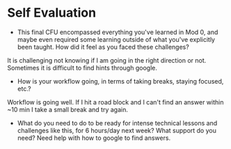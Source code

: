 # Self Evaluation

- This final CFU encompassed everything you've learned in Mod 0, and maybe even required some learning outside of what you've explicitly been taught. How did it feel as you faced these challenges?

It is challenging not knowing if I am going in the right direction or not. Sometimes it is difficult to find hints through google.

- How is your workflow going, in terms of taking breaks, staying focused, etc.?

Workflow is going well. If I hit a road block and I can't find an answer within ~10 min I take a small break and try again.

- What do you need to do to be ready for intense technical lessons and challenges like this, for 6 hours/day next week? What support do you need?
Need help with how to google to find answers. 

